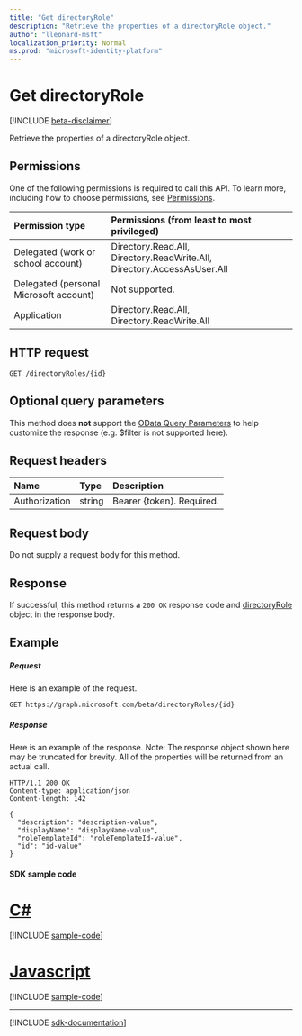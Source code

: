 ```yaml
---
title: "Get directoryRole"
description: "Retrieve the properties of a directoryRole object."
author: "lleonard-msft"
localization_priority: Normal
ms.prod: "microsoft-identity-platform"
---
```


# Get directoryRole

[!INCLUDE [beta-disclaimer](../../includes/beta-disclaimer.md)]

Retrieve the properties of a directoryRole object.
## Permissions
One of the following permissions is required to call this API. To learn more, including how to choose permissions, see [Permissions](/graph/permissions-reference).

|Permission type      | Permissions (from least to most privileged)              |
|:--------------------|:---------------------------------------------------------|
|Delegated (work or school account) | Directory.Read.All, Directory.ReadWrite.All, Directory.AccessAsUser.All    |
|Delegated (personal Microsoft account) | Not supported.    |
|Application | Directory.Read.All, Directory.ReadWrite.All |

## HTTP request
<!-- { "blockType": "ignored" } -->
```http
GET /directoryRoles/{id}
```
## Optional query parameters
This method does **not** support the [OData Query Parameters](https://developer.microsoft.com/graph/docs/concepts/query_parameters) to help customize the response (e.g. $filter is not supported here).

## Request headers
| Name       | Type | Description|
|:-----------|:------|:----------|
| Authorization  | string  | Bearer {token}. Required. |

## Request body
Do not supply a request body for this method.

## Response

If successful, this method returns a `200 OK` response code and [directoryRole](../resources/directoryrole.md) object in the response body.
## Example
##### Request
Here is an example of the request.
<!-- {
  "blockType": "request",
  "name": "get_directoryrole"
}-->
```http
GET https://graph.microsoft.com/beta/directoryRoles/{id}
```
##### Response
Here is an example of the response. Note: The response object shown here may be truncated for brevity. All of the properties will be returned from an actual call.
<!-- {
  "blockType": "response",
  "truncated": true,
  "@odata.type": "microsoft.graph.directoryRole"
} -->
```http
HTTP/1.1 200 OK
Content-type: application/json
Content-length: 142

{
  "description": "description-value",
  "displayName": "displayName-value",
  "roleTemplateId": "roleTemplateId-value",
  "id": "id-value"
}
```
#### SDK sample code
# [C#](#tab/cs)
[!INCLUDE [sample-code](../includes/get_directoryrole-Cs-snippets.md)]

# [Javascript](#tab/javascript)
[!INCLUDE [sample-code](../includes/get_directoryrole-Javascript-snippets.md)]

---

[!INCLUDE [sdk-documentation](../includes/snippets_sdk_documentation_link.md)]

<!-- uuid: 8fcb5dbc-d5aa-4681-8e31-b001d5168d79
2015-10-25 14:57:30 UTC -->
<!--
{
  "type": "#page.annotation",
  "description": "Get directoryRole",
  "keywords": "",
  "section": "documentation",
  "tocPath": "",
  "suppressions": [
    "Error: /api-reference/beta/api/directoryrole-get.md:\r\n      BookmarkMissing: '[#tab/cs](C#)'. Did you mean: #c (score: 5)",
    "Error: /api-reference/beta/api/directoryrole-get.md:\r\n      BookmarkMissing: '[#tab/javascript](Javascript)'. Did you mean: #javascript (score: 4)"
  ]
}
-->
